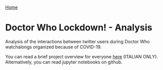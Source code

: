 [Home](../index.html)  

# Doctor Who Lockdown! - Analysis
Analysis of the interactions between twitter users during Doctor Who watchalongs organized because of COVID-19.  

You can read a brief project overview for everyone [here](https://manuel-dileo.github.io/post/dwlockdown.html) (ITALIAN ONLY).  
Alternatively, you can read jupyter notebooks on github.
